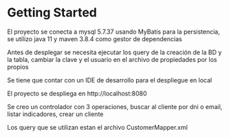 # Getting Started

El proyecto se conecta a mysql 5.7.37 usando MyBatis para la persistencia, se utilizo java 11 y maven 3.8.4 como gestor de dependencias

Antes de desplegar se necesita ejecutar los query de la creación de la BD y la tabla, cambiar la clave y el usuario en el archivo de propiedades por los propios

Se tiene que contar con un IDE de desarrollo para el despliegue en local

El proyecto se despliega en http://localhost:8080

Se creo un controlador con 3 operaciones, buscar al cliente por dni o email, listar indicadores, crear un cliente

Los query que se utilizan estan el archivo CustomerMapper.xml
